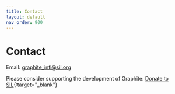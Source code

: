 ```yaml
---
title: Contact
layout: default
nav_order: 900
---
```


# Contact

Email: [graphite_intl@sil.org](mailto:graphite_intl@sil.org)

Please consider supporting the development of Graphite: [Donate to SIL](https://www.charity-pay.com/d/donation.asp?CID=83){:target="_blank"}
